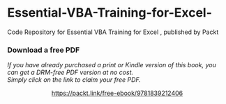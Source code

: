 # Essential-VBA-Training-for-Excel-
Code Repository for Essential VBA Training for Excel , published by Packt
### Download a free PDF

 <i>If you have already purchased a print or Kindle version of this book, you can get a DRM-free PDF version at no cost.<br>Simply click on the link to claim your free PDF.</i>
<p align="center"> <a href="https://packt.link/free-ebook/9781839212406">https://packt.link/free-ebook/9781839212406 </a> </p>